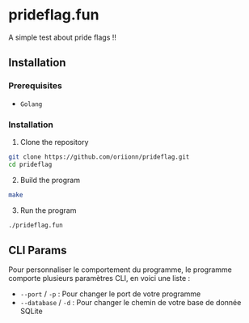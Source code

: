 # prideflag.fun
A simple test about pride flags !!

## Installation
### Prerequisites
- `Golang`

### Installation
1. Clone the repository
```sh
git clone https://github.com/oriionn/prideflag.git
cd prideflag
```

2. Build the program
```sh
make
```

3. Run the program
```sh
./prideflag.fun
```

## CLI Params
Pour personnaliser le comportement du programme, le programme comporte plusieurs paramètres CLI, en voici une liste : 
- `--port` / `-p` : Pour changer le port de votre programme
- `--database` / `-d` : Pour changer le chemin de votre base de donnée SQLite

